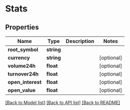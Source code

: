 # Stats

## Properties
Name | Type | Description | Notes
------------ | ------------- | ------------- | -------------
**root_symbol** | **string** |  | 
**currency** | **string** |  | [optional] 
**volume24h** | **float** |  | [optional] 
**turnover24h** | **float** |  | [optional] 
**open_interest** | **float** |  | [optional] 
**open_value** | **float** |  | [optional] 

[[Back to Model list]](../README.md#documentation-for-models) [[Back to API list]](../README.md#documentation-for-api-endpoints) [[Back to README]](../README.md)



